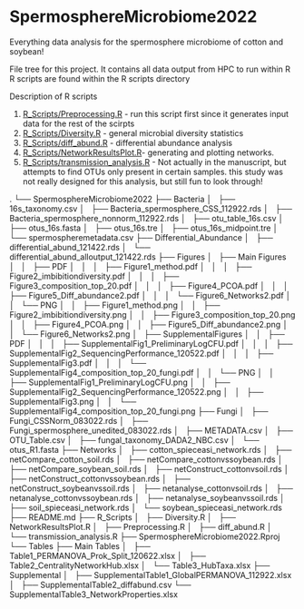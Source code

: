 # SpermosphereMicrobiome2022
Everything data analysis for the spermosphere microbiome of cotton and soybean!

File tree for this project. It contains all data output from HPC to run within R
R scripts are found within the R scripts directory


Description of R scripts 
1. [R_Scripts/Preprocessing.R](R_Scripts/Preprocessing.R) - run this script first since it generates input data for the rest of the    scirpts 
2. [R_Scripts/Diversity.R](R_Scripts/Diversity.R) - general microbial diversity statistics 
3. [R_Scripts/diff_abund.R](R_Scripts/diff_abund.R) - differential abundance analysis 
4. [R_Scripts/NetworkResultsPlot.R](R_Scripts/NetworkResultsPlot.R)- generating and plotting networks. 
5. [R_Scripts/transmission_analysis.R](R_Scripts/transmission_analysis.R) - Not actually in the         manuscript, but attempts to find OTUs only present in certain samples. this study was not really designed for this analysis, but still fun to look through! 

.
└── SpermosphereMicrobiome2022
    ├── Bacteria
    │   ├── 16s_taxonomy.csv
    │   ├── Bacteria_spermosphere_CSS_112922.rds
    │   ├── Bacteria_spermosphere_nonnorm_112922.rds
    │   ├── otu_table_16s.csv
    │   ├── otus_16s.fasta
    │   ├── otus_16s.tre
    │   ├── otus_16s_midpoint.tre
    │   └── spermospheremetadata.csv
    ├── Differential_Abundance
    │   ├── differential_abund_121422.rds
    │   └── differential_abund_alloutput_121422.rds
    ├── Figures
    │   ├── Main Figures
    │   │   ├── PDF
    │   │   │   ├── Figure1_method.pdf
    │   │   │   ├── Figure2_imbibitiondiversity.pdf
    │   │   │   ├── Figure3_composition_top_20.pdf
    │   │   │   ├── Figure4_PCOA.pdf
    │   │   │   ├── Figure5_Diff_abundance2.pdf
    │   │   │   └── Figure6_Networks2.pdf
    │   │   └── PNG
    │   │       ├── Figure1_method.png
    │   │       ├── Figure2_imbibitiondiversity.png
    │   │       ├── Figure3_composition_top_20.png
    │   │       ├── Figure4_PCOA.png
    │   │       ├── Figure5_Diff_abundance2.png
    │   │       └── Figure6_Networks2.png
    │   ├── SupplementalFigures
    │   │   ├── PDF
    │   │   │   ├── SupplementalFig1_PreliminaryLogCFU.pdf
    │   │   │   ├── SupplementalFig2_SequencingPerformance_120522.pdf
    │   │   │   ├── SupplementalFig3.pdf
    │   │   │   └── SupplementalFig4_composition_top_20_fungi.pdf
    │   │   └── PNG
    │   │       ├── SupplementalFig1_PreliminaryLogCFU.png
    │   │       ├── SupplementalFig2_SequencingPerformance_120522.png
    │   │       ├── SupplementalFig3.png
    │   │       └── SupplementalFig4_composition_top_20_fungi.png
    ├── Fungi
    │   ├── Fungi_CSSNorm_083022.rds
    │   ├── Fungi_spermosphere_unedited_083022.rds
    │   ├── METADATA.csv
    │   ├── OTU_Table.csv
    │   ├── fungal_taxonomy_DADA2_NBC.csv
    │   └── otus_R1.fasta
    ├── Networks
    │   ├── cotton_spieceasi_network.rds
    │   ├── netCompare_cotton_soil.rds
    │   ├── netCompare_cottonvssoybean.rds
    │   ├── netCompare_soybean_soil.rds
    │   ├── netConstruct_cottonvsoil.rds
    │   ├── netConstruct_cottonvssoybean.rds
    │   ├── netConstruct_soybeanvssoil.rds
    │   ├── netanalyse_cottonvsoil.rds
    │   ├── netanalyse_cottonvssoybean.rds
    │   ├── netanalyse_soybeanvssoil.rds
    │   ├── soil_spieceasi_network.rds
    │   └── soybean_spieceasi_network.rds
    ├── README.md
    ├── R_Scripts
    │   ├── Diversity.R
    │   ├── NetworkResultsPlot.R
    │   ├── Preprocessing.R
    │   ├── diff_abund.R
    │   └── transmission_analysis.R
    ├── SpermosphereMicrobiome2022.Rproj
    └── Tables
        ├── Main Tables
        │   ├── Table1_PERMANOVA_Prok_Split_120622.xlsx
        │   ├── Table2_CentralityNetworkHub.xlsx
        │   └── Table3_HubTaxa.xlsx
        ├── Supplemental
        │   ├── SupplementalTable1_GlobalPERMANOVA_112922.xlsx
        │   ├── SupplementalTable2_diffabund.csv
            └── SupplementalTable3_NetworkProperties.xlsx
      
